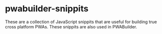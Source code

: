 # pwabuilder-snippits

These are a collection of JavaScript snippits that are useful for building true cross platform PWAs. These snippits are also used in PWABuilder.